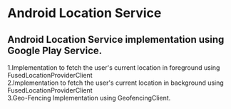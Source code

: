 # Android Location Service

## Android Location Service implementation using Google Play Service.

1.Implementation to fetch the user's current location in foreground using FusedLocationProviderClient  
2.Implementation to fetch the user's current location in background using FusedLocationProviderClient    
3.Geo-Fencing Implementation using GeofencingClient.  

